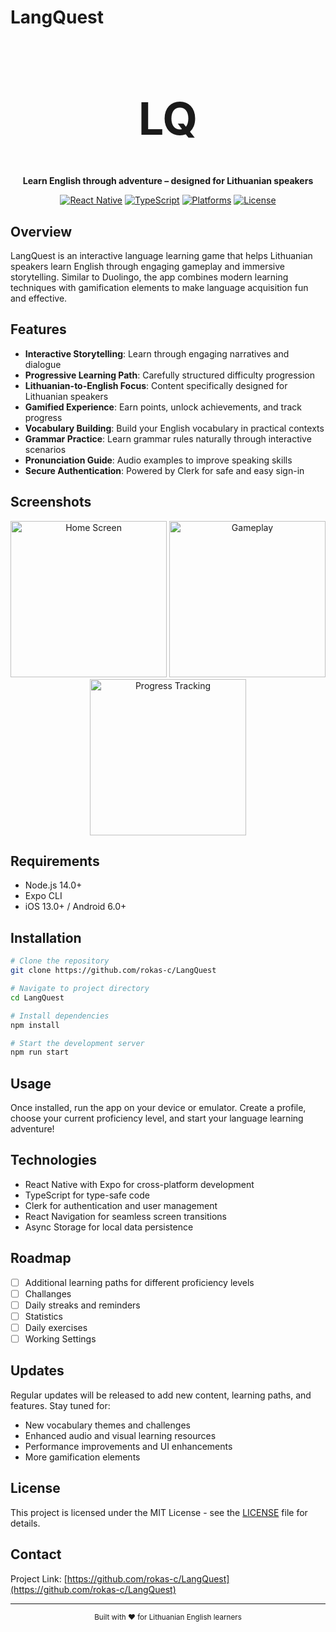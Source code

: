 # LangQuest

<div align="center">
  
  <h1 style="font-size: 72px">LQ</h1>

**Learn English through adventure – designed for Lithuanian speakers**

[![React Native](https://img.shields.io/badge/React%20Native-Expo-blue.svg)](https://expo.dev)
[![TypeScript](https://img.shields.io/badge/TypeScript-4.9+-blue.svg)](https://www.typescriptlang.org)
[![Platforms](https://img.shields.io/badge/Platforms-iOS%20%7C%20Android-green.svg)](https://expo.dev)
[![License](https://img.shields.io/badge/License-MIT-green.svg)](LICENSE)

</div>

## Overview

LangQuest is an interactive language learning game that helps Lithuanian speakers learn English through engaging gameplay and immersive storytelling. Similar to Duolingo, the app combines modern learning techniques with gamification elements to make language acquisition fun and effective.

## Features

- **Interactive Storytelling**: Learn through engaging narratives and dialogue
- **Progressive Learning Path**: Carefully structured difficulty progression
- **Lithuanian-to-English Focus**: Content specifically designed for Lithuanian speakers
- **Gamified Experience**: Earn points, unlock achievements, and track progress
- **Vocabulary Building**: Build your English vocabulary in practical contexts
- **Grammar Practice**: Learn grammar rules naturally through interactive scenarios
- **Pronunciation Guide**: Audio examples to improve speaking skills
- **Secure Authentication**: Powered by Clerk for safe and easy sign-in

## Screenshots

<div align="center">
  <img src="https://res-console.cloudinary.com/dknalmer3/thumbnails/v1/image/upload/v1745938709/U2NyZWVuc2hvdF8yMDI1LTA0LTI5XzE3NTgxNV9jOG1lZW8=/preview" alt="Home Screen" width="250"/>
  <img src="https://res-console.cloudinary.com/dknalmer3/thumbnails/v1/image/upload/v1745938772/U2NyZWVuc2hvdF8yMDI1LTA0LTI5XzE3NTkyNV9jeTQ0ZmY=/preview" alt="Gameplay" width="250"/>
  <img src="https://res-console.cloudinary.com/dknalmer3/thumbnails/v1/image/upload/v1745938808/U2NyZWVuc2hvdF8yMDI1LTA0LTI5XzE4MDAwNF94NG9iNTY=/preview" alt="Progress Tracking" width="250"/>
</div>

## Requirements

- Node.js 14.0+
- Expo CLI
- iOS 13.0+ / Android 6.0+

## Installation

```bash
# Clone the repository
git clone https://github.com/rokas-c/LangQuest

# Navigate to project directory
cd LangQuest

# Install dependencies
npm install

# Start the development server
npm run start
```

## Usage

Once installed, run the app on your device or emulator. Create a profile, choose your current proficiency level, and start your language learning adventure!

## Technologies

- React Native with Expo for cross-platform development
- TypeScript for type-safe code
- Clerk for authentication and user management
- React Navigation for seamless screen transitions
- Async Storage for local data persistence

## Roadmap

- [ ] Additional learning paths for different proficiency levels
- [ ] Challanges
- [ ] Daily streaks and reminders
- [ ] Statistics
- [ ] Daily exercises
- [ ] Working Settings

## Updates

Regular updates will be released to add new content, learning paths, and features. Stay tuned for:

- New vocabulary themes and challenges
- Enhanced audio and visual learning resources
- Performance improvements and UI enhancements
- More gamification elements

## License

This project is licensed under the MIT License - see the [LICENSE](LICENSE) file for details.

## Contact

Project Link: [https://github.com/rokas-c/LangQuest](https://github.com/rokas-c/LangQuest)

---

<div align="center">
  <sub>Built with ❤️ for Lithuanian English learners</sub>
</div>
